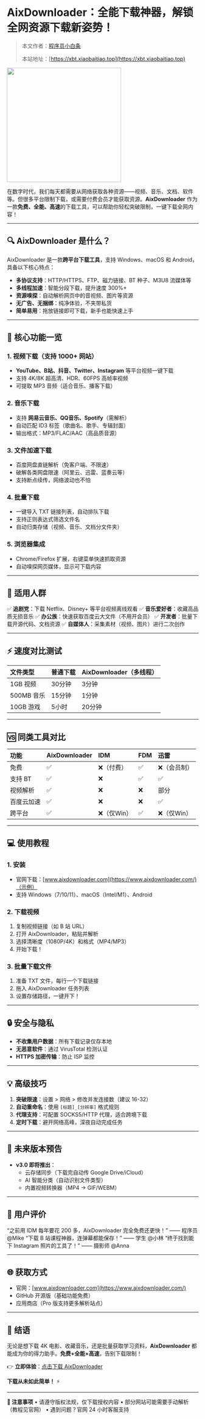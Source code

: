 # **AixDownloader：全能下载神器，解锁全网资源下载新姿势！**

> 本文作者：[程序员小白条](https://github.com/luoye6)
>
> 本站地址：[https://xbt.xiaobaitiao.top](https://xbt.xiaobaitiao.top)

<img src="https://pic.yupi.icu/5563/202507082004834.png" width="300" height="300" />

在数字时代，我们每天都需要从网络获取各种资源——视频、音乐、文档、软件等。但很多平台限制下载，或需要付费会员才能获取资源。**AixDownloader** 作为一款**免费、全能、高速**的下载工具，可以帮助你轻松突破限制，一键下载全网内容！

------

## **🔍 AixDownloader 是什么？**

AixDownloader 是一款**跨平台下载工具**，支持 Windows、macOS 和 Android，具备以下核心特点：

- **多协议支持**：HTTP/HTTPS、FTP、磁力链接、BT 种子、M3U8 流媒体等
- **多线程加速**：智能分段下载，提升速度 300%+
- **资源嗅探**：自动解析网页中的音视频、图片等资源
- **无广告、无捆绑**：纯净体验，不夹带私货
- **简单易用**：拖放链接即可下载，新手也能快速上手

------

## **🚀 核心功能一览**

### **1. 视频下载（支持 1000+ 网站）**

- **YouTube、B站、抖音、Twitter、Instagram** 等平台视频一键下载
- 支持 4K/8K 超高清、HDR、60FPS 高帧率视频
- 可提取 MP3 音频（适合音乐、播客下载）

### **2. 音乐下载**

- 支持 **网易云音乐、QQ音乐、Spotify**（需解析）
- 自动匹配 ID3 标签（歌曲名、歌手、专辑封面）
- 输出格式：MP3/FLAC/AAC（高品质音源）

### **3. 文件加速下载**

- 百度网盘直链解析（免客户端、不限速）
- 破解各类网盘限速（阿里云、迅雷、蓝奏云等）
- 支持断点续传，网络波动也不怕

### **4. 批量下载**

- 一键导入 TXT 链接列表，自动排队下载
- 支持正则表达式筛选文件名
- 自动归类存储（视频、音乐、文档分文件夹）

### **5. 浏览器集成**

- Chrome/Firefox 扩展，右键菜单快速抓取资源
- 自动嗅探网页媒体，显示可下载内容

------

## **🎯 适用人群**

✅ **追剧党**：下载 Netflix、Disney+ 等平台视频离线观看
✅ **音乐爱好者**：收藏高品质无损音乐
✅ **办公族**：快速获取百度云大文件（不用开会员）
✅ **开发者**：批量下载开源代码、文档资源
✅ **自媒体人**：采集素材（视频、图片）进行二次创作

------

## **⚡ 速度对比测试**

| 文件类型   | 普通下载 | AixDownloader（多线程） |
| :--------- | :------- | :---------------------- |
| 1GB 视频   | 30分钟   | 3分钟                   |
| 500MB 音乐 | 15分钟   | 1分钟                   |
| 10GB 游戏  | 5小时    | 20分钟                  |

------

## **🆚 同类工具对比**

| 功能       | AixDownloader | IDM        | FDM  | 迅雷        |
| :--------- | :------------ | :--------- | :--- | :---------- |
| 免费       | ✅             | ❌（付费）  | ✅    | ❌（会员制） |
| 支持 BT    | ✅             | ❌          | ✅    | ✅           |
| 视频解析   | ✅             | ❌          | ❌    | 部分        |
| 百度云加速 | ✅             | ❌          | ❌    | ✅           |
| 跨平台     | ✅             | ❌（仅Win） | ✅    | ❌（仅Win）  |

------

## **💻 使用教程**

### **1. 安装**

- 官网下载：[www.aixdownloader.com](https://www.aixdownloader.com/)（示例）
- 支持 Windows（7/10/11）、macOS（Intel/M1）、Android

### **2. 下载视频**

1. 复制视频链接（如 B 站 URL）
2. 打开 AixDownloader，粘贴并解析
3. 选择清晰度（1080P/4K）和格式（MP4/MP3）
4. 开始下载！

### **3. 批量下载文件**

1. 准备 TXT 文件，每行一个下载链接
2. 拖入 AixDownloader 任务列表
3. 设置存储路径，一键开下！

------

## **🔒 安全与隐私**

- **不收集用户数据**：所有下载记录仅存本地
- **无恶意软件**：通过 VirusTotal 检测认证
- **HTTPS 加密传输**：防止 ISP 监控

------

## **💡 高级技巧**

1. **突破限速**：设置 > 网络 > 修改并发连接数（建议 16-32）
2. **自动重命名**：使用 `[标题]_[分辨率]` 格式规则
3. **代理支持**：可配置 SOCKS5/HTTP 代理，适合跨境下载
4. **定时下载**：避开网络高峰，深夜自动完成任务

------

## **🚀 未来版本预告**

- **v3.0 即将推出**：
  - 云存储同步（下载完自动传 Google Drive/iCloud）
  - AI 智能分类（自动识别文件类型）
  - 内置视频转换器（MP4 → GIF/WEBM）

------

## **📢 用户评价**

“之前用 IDM 每年要花 200 多，AixDownloader 完全免费还更快！” —— 程序员 @Mike
“下载 B 站课程神器，连弹幕都能保存！” —— 学生 @小林
“终于找到能下 Instagram 照片的工具了！” —— 摄影师 @Anna

------

## **🌐 获取方式**

- 官网：[www.aixdownloader.com](https://www.aixdownloader.com/)
- GitHub 开源版（基础功能免费）
- 应用商店（Pro 版支持更多解析站点）

------

## **📣 结语**

无论是想下载 4K 电影、收藏音乐，还是批量获取学习资料，**AixDownloader** 都能成为你的得力助手。**免费+全能+高速**，告别下载限制！

👉 **立即体验**：[点击下载 AixDownloader](https://www.aixdownloader.com/)

**下载从未如此简单！** ⚡

------

**📌 注意事项**
• 请遵守版权法规，仅下载授权内容
• 部分网站可能需要手动解析（教程见官网）
• 遇到问题？官网 24 小时客服支持